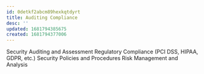 ```yaml
---
id: 0detkf2abcm89hexkqtdyrt
title: Auditing Compliance
desc: ''
updated: 1681794385675
created: 1681794377006
---
```

Security Auditing and Assessment
Regulatory Compliance (PCI DSS, HIPAA, GDPR, etc.)
Security Policies and Procedures
Risk Management and Analysis